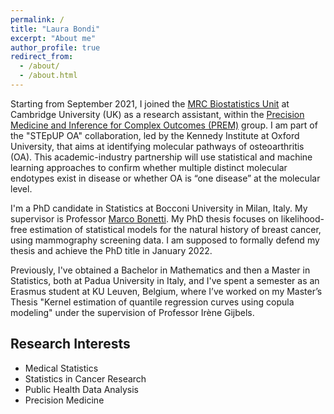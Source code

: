 ```yaml
---
permalink: /
title: "Laura Bondi"
excerpt: "About me"
author_profile: true
redirect_from: 
  - /about/
  - /about.html
---
```


Starting from September 2021, I joined the [MRC Biostatistics Unit](https://www.mrc-bsu.cam.ac.uk/) at Cambridge University (UK) as a research assistant, within the [Precision Medicine and Inference for Complex Outcomes (PREM)](https://www.mrc-bsu.cam.ac.uk/research-and-development/prem-precision-medicine-and-inference-for-complex-outcomes/) group. I am part of the "STEpUP OA" collaboration, led by the Kennedy Institute at Oxford University, that aims at identifying molecular pathways of osteoarthritis (OA).  This academic-industry partnership will use statistical and machine learning approaches to confirm whether multiple distinct molecular endotypes exist in disease or whether OA is “one disease” at the molecular level. 

I'm a PhD candidate in Statistics at Bocconi University in Milan, Italy. My supervisor is Professor [Marco Bonetti](http://didattica.unibocconi.eu/docenti/cv.php?rif=50573). My PhD thesis focuses on likelihood-free estimation of statistical models for the natural history of breast cancer, using mammography screening data. I am supposed to formally defend my thesis and achieve the PhD title in January 2022.

Previously, I've obtained a Bachelor in Mathematics and then a Master in Statistics, both at Padua University in Italy, and
I've spent a semester as an Erasmus student at KU Leuven, Belgium, where I’ve worked on my Master’s Thesis "Kernel estimation of quantile regression curves using copula modeling" under the supervision of Professor Irène Gijbels.


Research Interests
------
* Medical Statistics
* Statistics in Cancer Research
* Public Health Data Analysis
* Precision Medicine



